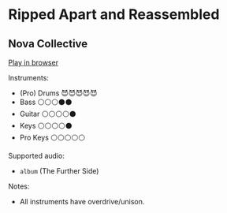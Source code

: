 # Ripped Apart and Reassembled

## Nova Collective


[Play in browser](http://pages.cs.wisc.edu/~tolly/customs/nova-collective/ripped-apart-and-reassembled)

Instruments:

  * (Pro) Drums 😈😈😈😈😈
  * Bass ⚪️⚪️⚪️⚫️⚫️
  * Guitar ⚪️⚪️⚪️⚪️⚫️
  * Keys ⚪️⚪️⚪️⚪️⚫️
  * Pro Keys ⚪️⚪️⚪️⚪️⚪️

Supported audio:

  * `album` (The Further Side)

Notes:

  * All instruments have overdrive/unison.

